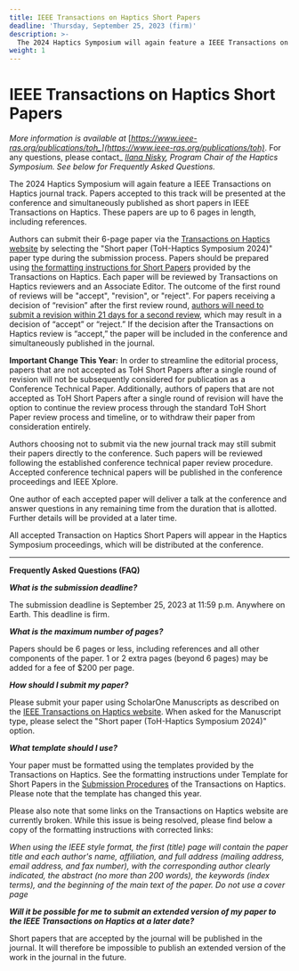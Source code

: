 ```yaml
---
title: IEEE Transactions on Haptics Short Papers
deadline: 'Thursday, September 25, 2023 (firm)'
description: >-
  The 2024 Haptics Symposium will again feature a IEEE Transactions on Haptics journal track. Papers accepted to this track will be presented at the conference and simultaneously published as short papers in IEEE Transactions on Haptics. These papers are up to 6 pages in length, including references.
weight: 1
---
```

# IEEE Transactions on Haptics Short Papers

_More information is available at_ [_https://www.ieee-ras.org/publications/toh_](https://www.ieee-ras.org/publications/toh)_. For any questions, please contact_ [_Ilana Nisky_](mailto:program@hapticssymposium.org)_, Program Chair of the Haptics Symposium. See below for Frequently Asked Questions._

The 2024 Haptics Symposium will again feature a IEEE Transactions on Haptics journal track. Papers accepted to this track will be presented at the conference and simultaneously published as short papers in IEEE Transactions on Haptics. These papers are up to 6 pages in length, including references.

Authors can submit their 6-page paper via the [Transactions on Haptics website](https://www.ieee-ras.org/publications/toh/submission-procedures-toh) by selecting the "Short paper (ToH-Haptics Symposium 2024)" paper type during the submission process. Papers should be prepared using [the formatting instructions for Short Papers](https://www.ieee-ras.org/publications/toh/submission-procedures-toh#shortpapers) provided by the Transactions on Haptics. Each paper will be reviewed by Transactions on Haptics reviewers and an Associate Editor. The outcome of the first round of reviews will be "accept", "revision", or "reject". For papers receiving a decision of “revision” after the first review round, <ins>authors will need to submit a revision within 21 days for a second review</ins>, which may result in a decision of “accept” or “reject.” If the decision after the Transactions on Haptics review is “accept,” the paper will be included in the conference and simultaneously published in the journal.

**Important Change This Year:** In order to streamline the editorial process, papers that are not accepted as ToH Short Papers after a single round of revision will not be subsequently considered for publication as a Conference Technical Paper. Additionally, authors of papers that are not accepted as ToH Short Papers after a single round of revision will have the option to continue the review process through the standard ToH Short Paper review process and timeline, or to withdraw their paper from consideration entirely.

Authors choosing not to submit via the new journal track may still submit their papers directly to the conference. Such papers will be reviewed following the established conference technical paper review procedure. Accepted conference technical papers will be published in the conference proceedings and IEEE Xplore.

One author of each accepted paper will deliver a talk at the conference and answer questions in any remaining time from the duration that is allotted. Further details will be provided at a later time.

All accepted Transaction on Haptics Short Papers will appear in the Haptics Symposium proceedings, which will be distributed at the conference.

<!--
## **Final Submission**

All accepted Transaction on Haptics Short Papers will appear in this year’s Haptics Symposium proceedings, which will be distributed at the conference.

We will be using the Conference Paper Management System of the Robotics and Automation Society (PaperPlaza) for the creation of the electronic conference program. The authors of accepted ToH Short Papers will use the [PaperPlaza system](https://ras.papercept.net/) to provide information about their paper for inclusion in the conference proceedings. We have provided details below on how to submit your accepted ToH Short Paper content to PaperPlaza.

**Before February 4**, the submitting author must submit a “first submission” for their ToH Short Paper to the “IEEE Trans. Haptics Short Paper” track on [PaperPlaza](https://ras.papercept.net/). The submitting author will be asked to enter the following information:

* The paper title, list of authors, PaperPlaza PIN numbers of all authors, and keywords.
* An abbreviated abstract for use in the conference program (limited to 750 characters or ~100 words).

The PDF of the ToH Short Paper and optional accompanying video are not required at this time. These files will be obtained directly from the IEEE Transactions on Haptics for inclusion in the conference proceedings.

Specific questions regarding PaperPlaza should be sent to [ras.101@papercept.net](mailto:ras.101@papercept.net). General questions about the final submission of conference technical papers should be sent to the Publications Chair at [publications@hapticssymposium.org](mailto:publications@hapticssymposium.org). Urgent general questions should be sent to the Program Chair at [program@hapticssymposium.org](mailto:program@hapticssymposium.org) or the General Co-chairs at [chairs@hapticssymposium.org](mailto:chairs@hapticssymposium.org).

## **Videos**

Authors of accepted Conference Technical Papers or Transactions on Haptics Short Journal Papers are strongly encouraged to submit each of two types of video: (1) Supplemental Videos (providing information beyond what is included in the paper) and a (2) 30-second Preview Video, to be shared on social media. Submissions are optional, but strongly encouraged as a means of highlighting the paper to interested researchers, including those who may not attend the conference.

### **Supplemental Videos**

As in the past conferences, supplemental videos will be uploaded through the ScholarOne Manuscripts system (Transactions on Haptics Short Journal Papers) or the PaperPlaza system (Technical Papers) and reviewed along with the paper. Videos of the accepted papers will be submitted for publication to IEEE Xplore and may be used to promote the conference.  Authors who submitted videos together with their manuscript need not take any additional action beyond any edits that may be requested by the reviewers and editors.

### **Supplemental Video Requirements**

{{<supplementalVideoList "Journal">}}

{{<simpleAnchor "preview-videos">}}
### Preview Videos (New for 2022; Optional, but strongly encouraged)

Authors of accepted papers are invited to submit an optional 30-second preview video summarizing their contribution. The video will significantly increase the visibility of the research to the haptics community and beyond. The 30-second preview videos will be disseminated via social media, including the [IEEE Haptics Symposium YouTube channel](https://www.youtube.com/channel/UC1YjMwrg8Hk6uAtyWb62yAw) and may be used to promote the conference. These preview videos will not be published in IEEE Xplore.

### **Preview Video Requirements**

Please refer to the [video instructions page](/presenting/video-instructions/).

{{<simpleAnchor "vid-accessibility">}}
### Video Accessibility

Providing alternative means of accessing information is valuable for people with sensory impairments and also enables engagement in a variety of contexts (e.g., if the video is muted). We request that authors utilize both written text and recorded narration to explain their videos. To support meeting participants with visual impairments, please describe all figures and images with sufficient detail so that their descriptions can be captured by closed captioning software.

For Supplemental Videos, authors should directly “burn” closed captions into the video due to technical limitations in IEEE Xplore. In other words, these captions are not provided as a text file, but rather as subtitles in the video itself (this is called “open captioning”, rather than “closed captioning”, because the captions are always visible).

If you have questions or need assistance with any of these activities, please reach out to the Equity, Diversity, and Inclusion Chairs <mailto:edi@hapticssymposium.org>.
-->


- - -

**Frequently Asked Questions (FAQ)** 

_**What is the submission deadline?**_

The submission deadline is September 25, 2023 at 11:59 p.m. Anywhere on Earth. This deadline is firm.

_**What is the maximum number of pages?**_

Papers should be 6 pages or less, including references and all other components of the paper. 1 or 2 extra pages (beyond 6 pages) may be added for a fee of $200 per page.

_**How should I submit my paper?**_

Please submit your paper using ScholarOne Manuscripts as described on the [IEEE Transactions on Haptics website](https://www.ieee-ras.org/publications/toh/submission-procedures-toh). When asked for the Manuscript type, please select the "Short paper (ToH-Haptics Symposium 2024)" option.

_**What template should I use?**_

Your paper must be formatted using the templates provided by the Transactions on Haptics. See the formatting instructions under Template for Short Papers in the [Submission Procedures](https://www.ieee-ras.org/publications/toh/submission-procedures-toh#shortpapers) of the Transactions on Haptics. Please note that the template has changed this year.

Please also note that some links on the Transactions on Haptics website are currently broken. While this issue is being resolved, please find below a copy of the formatting instructions with corrected links:

_When using the IEEE style format, the first (title) page will contain the paper title and each author's name, affiliation, and full address (mailing address, email address, and fax number), with the corresponding author clearly indicated, the abstract (no more than 200 words), the keywords (index terms), and the beginning of the main text of the paper. Do not use a cover page_

<!--
_**Will I need to resubmit my paper to the conference if it is rejected by the journal?**_

All papers that are rejected by the journal after the first or second round of reviews will automatically be sent, along with their reviews, to the Conference Editorial Board (CEB) of the Haptics Symposium to be considered for publication in the conference proceedings and presentation at the conference.
-->

_**Will it be possible for me to submit an extended version of my paper to the IEEE Transactions on Haptics at a later date?**_

Short papers that are accepted by the journal will be published in the journal. It will therefore be impossible to publish an extended version of the work in the journal in the future.

<!--
\_\*\*Can I submit a video with my paper?\*\*\_

Yes, a video can be submitted to the Transactions on Haptics as supplemental material. The only restriction imposed by the Transactions on Haptics is that the total size of all submitted files (including the manuscript and video) does not exceed 48.8 MB. We recommend that you also follow \[the video guidelines for Technical Paper submissions](https://2022.hapticssymposium.org/presenting/technical-papers/) so that your video does not need to be modified if it is published in the conference proceedings instead of the journal.
-->
